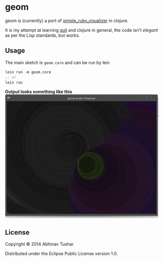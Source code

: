 # geom

geom is (currently) a port of [simple_ruby_visualizer](https://github.com/dguttman/simple_ruby_visualizer) in clojure.

It is my attempt at learning [quil](https://github.com/quil/quil) and clojure in general, the code isn't *elegant* as per the Lisp standards, but works.

## Usage

The main sketch is `geom.core` and can be run by lein

```clojure
lein run -m geom.core
;; or
lein run
```

**Output looks something like this**
![screen](screen.png)

## License

Copyright © 2014 Abhinav Tushar

Distributed under the Eclipse Public License version 1.0.
